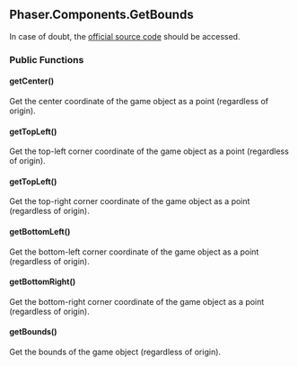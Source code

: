## Phaser.Components.GetBounds

In case of doubt, the [official source code](https://github.com/photonstorm/phaser) should be accessed.

### Public Functions

#### getCenter()
Get the center coordinate of the game object as a point (regardless of origin).

#### getTopLeft()
Get the top-left corner coordinate of the game object as a point (regardless of origin).

#### getTopLeft()
Get the top-right corner coordinate of the game object as a point (regardless of origin).

#### getBottomLeft()
Get the bottom-left corner coordinate of the game object as a point (regardless of origin).

#### getBottomRight()
Get the bottom-right corner coordinate of the game object as a point (regardless of origin).

#### getBounds()
Get the bounds of the game object (regardless of origin).
